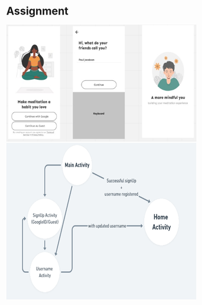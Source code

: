 # Assignment
<img src = "https://github.com/Brutevision/Assignment/blob/master/app/src/main/res/drawable/crop.PNG" height="310" width="615"/> 
<img src = "https://github.com/Brutevision/Assignment/blob/master/app/src/main/res/drawable/assignmentflowchart.PNG" height="415" width="630"/> 
